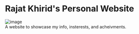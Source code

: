 # Rajat Khirid's Personal Website
![image](https://github.com/Rajat255/PortFolio/assets/78610455/3e617306-cce4-44c4-9bba-d60648fac69b)
<br>A website to showcase my info, insterests, and acheivments.
